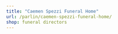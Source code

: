 ```yaml
---
title: "Caemen Spezzi Funeral Home"
url: /parlin/caemen-spezzi-funeral-home/
shop: funeral directors
---
```

